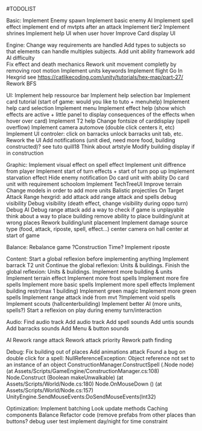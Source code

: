 #TODOLIST

Basic:
	Implement Enemy spawn
	Implement basic enemy AI
	Implement spell effect
	implement end of mvtpts after an attack
	Implement tier2
	Implement shrines 
	Implement help UI when user hover
	Improve Card display UI
	
Engine:
	Change way requirements are handled
	Add types to subjects so that elements can handle multiples subjects.
Add unit ability framework
add AI difficulty	
	Fix effect and death mechanics
	Rework unit movement completly by removing root motion
Implement units keywords
	Implement flight
	Go In Hexgrid see https://catlikecoding.com/unity/tutorials/hex-map/part-27/
	Rework BFS

UI:
	Implement help ressource bar
	Implement help selection bar
	Implement card tutorial (start of game: would you like to tuto + menuhelp)
	Implement help card selection
	Implement menu
	Implement effect help (show which effects are active + little panel to display consequences of the effects when hover over card)
	Implement T2 help
	Change fontsize of carddisplay (spell overflow)
	Implement camera automove (double click centers it, etc)
Implement UI controler: click on barracks unlock barracks unit tab, etc.
	Rework the UI
	Add notifications (unit died, need more food, building constructed)? see tuto quill18
Think about artstyle
Modify building display if in construction


Graphic:
	Implement visual effect on spell effect
	Implement unit diffrence from player
	Implement start of turn effects + start of turn pop up
	Implement starvation effect
	Hide enemy notification
Do card unit with ability
Do card unit with requirement schoolom
Implement TechTreeUI
	Improve terrain
	Change models in order to add more units
	Balistic projectiles
	On Target Attack Range
hexgrid:
	add attack
	add range attack
	and spells
	debug visibility
Debug visibility (death effect, change visibility during oppo turn)
	Debug AI
Debug range attack
add a way to check if game is unplayable
	think about a way to place building
remove ability to place building/unit at wrong places
	Rework building/unit placement
Implement damage source type (food, attack, riposte, spell, effect...)
	center camera on hall center at start of game	

Balance:
Rebalance game
?Construction Time?
	Implement riposte

	
Content:
	Start a global reflexion before implementing anything
	Implement barrack T2 unit
	Continue the global reflexion: Units & buildings.
Finish the global reflexion: Units & buildings.
Implement more building & units
	Implement terrain effect
	Implement more frost spells
	Implement more fire spells
	Implement more basic spells
	Implement more spell effects
	Implement building restr(max 1 building)
	Implement green magic
	Implement more green spells
	Implement range attack indé from mvt
?Implement void spells
	Implement scouts (hallcenterbuilding)
Implement better AI (more units, spells?)
Start a reflexion on play during enemy turn/interaction

Audio:
	Find audio track
Add audio track
Add spell sounds
Add untis sounds
Add barracks sounds
Add Menu & button sounds

AI
Rework range attack
	Rework attack priority
Rework path finding

Debug:
Fix building out of places
	Add animations attack
Found a bug on double click for a spell: 
NullReferenceException: Object reference not set to an instance of an object
ConstructionManager.ConstructSpell (.Node node) (at Assets/Scripts/GameEngine/ConstructionManager.cs:108)
Node.Construct (Boolean makeUnwalkable) (at Assets/Scripts/World/Node.cs:180)
Node.OnMouseDown () (at Assets/Scripts/World/Node.cs:157)
UnityEngine.SendMouseEvents:DoSendMouseEvents(Int32)

Optimization:
Implement batching
Look update methods
Caching components
Balance
Refactor code (remove prefabs from other places than buttons?
debug
user test
implement day/night for time constraint